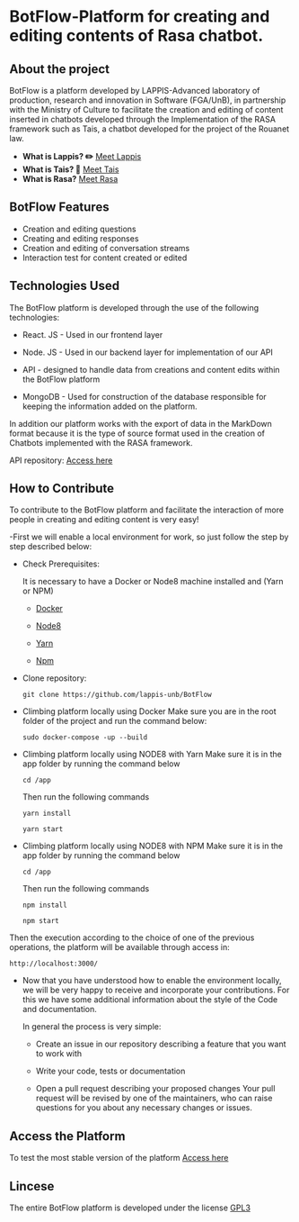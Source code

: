 # BotFlow-Platform for creating and editing contents of Rasa chatbot.

## About the project
BotFlow is a platform developed by LAPPIS-Advanced laboratory of production, research and innovation in Software (FGA/UnB), in partnership with the Ministry of Culture to facilitate the creation and editing of content inserted in chatbots developed through the Implementation of the RASA framework such as Tais, a chatbot developed for the project of the Rouanet law.

<!-- Useful Links: -->
* **What is Lappis? ✏️** [Meet Lappis](https://lappis.rocks)
* **What is Tais? 🤔** [Meet Tais](https://github.com/lappis-unb/tais)
* **What is Rasa?** [Meet Rasa](https://blog.rasa.com/)


## BotFlow Features
* Creation and editing questions
* Creating and editing responses
* Creation and editing of conversation streams
* Interaction test for content created or edited


## Technologies Used
The BotFlow platform is developed through the use of the following technologies:

- React. JS - Used in our frontend layer

- Node. JS - Used in our backend layer for implementation of our API

- API - designed to handle data from creations and content edits within the BotFlow platform

- MongoDB - Used for construction of the database responsible for keeping the information added on the platform.

In addition our platform works with the export of data in the MarkDown format because it is the type of source format used in the creation of Chatbots implemented with the RASA framework.

API repository: [Access here](https://github.com/lappis-unb/BotFlowAPI)



## How to Contribute
To contribute to the BotFlow platform and facilitate the interaction of more people in creating and editing content is very easy!


-First we will enable a local environment for work, so just follow the step by step described below:
    
* Check Prerequisites:

    It is necessary to have a Docker or Node8 machine installed and (Yarn or NPM)

    * [Docker](https://www.docker.com/)

    * [Node8](https://nodejs.org/es/blog/release/v8.0.0/)

    * [Yarn](https://yarnpkg.com/pt-BR/)

    * [Npm](https://www.npmjs.com/)


* Clone repository:

    `git clone https://github.com/lappis-unb/BotFlow`


- Climbing platform locally using Docker
    Make sure you are in the root folder of the project and run the command below:

    `sudo docker-compose -up --build`


- Climbing platform locally using NODE8 with Yarn
    Make sure it is in the app folder by running the command below

    `cd /app`

    Then run the following commands

     `yarn install`

    `yarn start`


- Climbing platform locally using NODE8 with NPM
    Make sure it is in the app folder by running the command below

    `cd /app`

    Then run the following commands

    `npm install`

    `npm start`


Then the execution according to the choice of one of the previous operations, the platform will be available through access in:
    
`http://localhost:3000/`




- Now that you have understood how to enable the environment locally, we will be very happy to receive and incorporate your contributions. For this we have some additional information about the style of the Code and documentation.

    In general the process is very simple:


    - Create an issue in our repository describing a feature that you want to work with


    - Write your code, tests or documentation


    - Open a pull request describing your proposed changes
        Your pull request will be revised by one of the maintainers, who can raise questions for you about any necessary changes or issues.



## Access the Platform
To test the most stable version of the platform [Access here](https://botflow.lappis.rocks/)

## Lincese
The entire BotFlow platform is developed under the license [GPL3](https://github.com/lappis-unb/BotFlow/blob/master/LICENSE)


